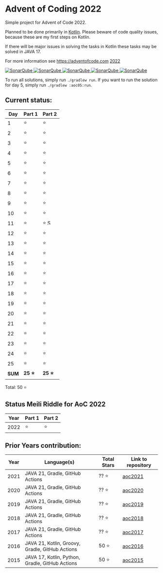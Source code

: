 # Advent of Coding 2022

Simple project for Advent of Code 2022.

Planned to be done primarily in [Kotlin](https://kotlinlang.org). Please beware of code quality issues, because these
are my first steps on Kotlin.

If there will be major issues in solving the tasks in Kotlin these tasks may be solved in JAVA 17.

For more information see https://adventofcode.com [2022](https://adventofcode.com/2022)

[![SonarQube](https://sonarcloud.io/api/project_badges/measure?project=de.havox_design.aoc2022%3Aadvent_of_code_2022&metric=alert_status "The current SonarQube analysis status")
![SonarQube](https://sonarcloud.io/api/project_badges/measure?project=de.havox_design.aoc2022%3Aadvent_of_code_2022&metric=coverage "The current coverage")
![SonarQube](https://sonarcloud.io/api/project_badges/measure?project=de.havox_design.aoc2022%3Aadvent_of_code_2022&metric=bugs "The current number of SonarQube bugs")
![SonarQube](https://sonarcloud.io/api/project_badges/measure?project=de.havox_design.aoc2022%3Aadvent_of_code_2022&metric=vulnerabilities "The current number of SonarQube vulnerabilities")
![SonarQube](https://sonarcloud.io/api/project_badges/measure?project=de.havox_design.aoc2022%3Aadvent_of_code_2022&metric=code_smells "The current number of SonarQube code smells")](https://sonarcloud.io/dashboard?id=de.havox_design.aoc2022%3Aadvent_of_code_2022)

To run all solutions, simply run `./gradlew run`. If you want to run the solution for day 5, simply run
`./gradlew :aoc05:run`.

## Current status:

| Day | Part 1   | Part 2                                                                                                                   |
|-----|----------|--------------------------------------------------------------------------------------------------------------------------|
| 1   | ⭐        | ⭐                                                                                                                        |
| 2   | ⭐        | ⭐                                                                                                                        |
| 3   | ⭐        | ⭐                                                                                                                        |
| 4   | ⭐        | ⭐                                                                                                                        |
| 5   | ⭐        | ⭐                                                                                                                        |
| 6   | ⭐        | ⭐                                                                                                                        |
| 7   | ⭐        | ⭐                                                                                                                        |
| 8   | ⭐        | ⭐                                                                                                                        |
| 9   | ⭐        | ⭐                                                                                                                        |
| 10  | ⭐        | ⭐                                                                                                                        |
| 11  | ⭐        | ⭐ <img src="https://scalacenter.github.io/scala-advent-of-code/img/scala-icon.png" width="15" height="15" alt="Scala" /> |
| 12  | ⭐        | ⭐                                                                                                                        |
| 13  | ⭐        | ⭐                                                                                                                        |
| 14  | ⭐        | ⭐                                                                                                                        |
| 15  | ⭐        | ⭐                                                                                                                        |
| 16  | ⭐        | ⭐                                                                                                                        |
| 17  | ⭐        | ⭐                                                                                                                        |
| 18  | ⭐        | ⭐                                                                                                                        |
| 19  | ⭐        | ⭐                                                                                                                        |
| 20  | ⭐        | ⭐                                                                                                                        |
| 21  | ⭐        | ⭐                                                                                                                        |
| 22  | ⭐        | ⭐                                                                                                                        |
| 23  | ⭐        | ⭐                                                                                                                        |
| 24  | ⭐        | ⭐                                                                                                                        |
| 25  | ⭐        | ⭐                                                                                                                        |
| **SUM** | **25 ⭐** | **25 ⭐**                                                                                                                 |

Total: 50 ⭐

## Status Meili Riddle for AoC 2022
| Year | Part 1 | Part 2 |
| ---- |--------|--------|
| 2022 | ⭐     |⭐      |

## Prior Years contribution:
| Year | Language(s)                                      | Total Stars  | Link to repository                                   |
|------|--------------------------------------------------|--------------|------------------------------------------------------|
| 2021 | JAVA 21, Gradle, GitHub Actions                 | ?? ⭐                      | [aoc2021](https://github.com/Gentleman1983/aoc2021)  |
| 2020 | JAVA 21, Gradle, GitHub Actions                 | ?? ⭐                      | [aoc2020](https://github.com/Gentleman1983/aoc2020)  |
| 2019 | JAVA 21, Gradle, GitHub Actions                 | ?? ⭐                      | [aoc2019](https://github.com/Gentleman1983/aoc2019)  |
| 2018 | JAVA 21, Gradle, GitHub Actions                 | ?? ⭐                      | [aoc2018](https://github.com/Gentleman1983/aoc2018)  |
| 2017 | JAVA 21, Gradle, GitHub Actions                 | ?? ⭐                      | [aoc2017](https://github.com/Gentleman1983/aoc2017)  |
| 2016 | JAVA 21, Kotlin, Groovy, Gradle, GitHub Actions | 50 ⭐                      | [aoc2016](https://github.com/Gentleman1983/aoc2016)  |
| 2015 | JAVA 17, Kotlin, Python, Gradle, GitHub Actions | 50 ⭐                      | [aoc2015](https://github.com/Gentleman1983/aoc2015)  |
